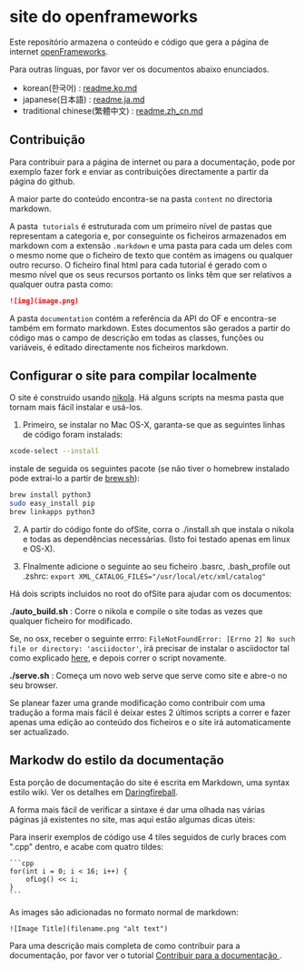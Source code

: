 
# site do openframeworks

Este repositório armazena o conteúdo e código que gera a página de internet [openFrameworks](http://openFrameworks.cc/).

Para outras línguas, por favor ver os documentos abaixo enunciados.

- korean(한국어) : [readme.ko.md](readme.ko.md)
- japanese(日本語) : [readme.ja.md](readme.ja.md)
- traditional chinese(繁體中文) : [readme.zh_cn.md](readme.zh_cn.md)

## Contribuição

Para contribuir para a página de internet ou para a documentação, pode por exemplo fazer fork e enviar as contribuições directamente a partir da página do github.

A maior parte do conteúdo encontra-se na pasta `content` no directoria markdown.

A pasta  `tutorials` é estruturada com um primeiro nível de pastas que representam a categoria e, por conseguinte os ficheiros armazenados em markdown com a extensão `.markdown` e uma pasta para cada um deles com o mesmo nome que o ficheiro de texto que contém as imagens ou qualquer outro recurso. O ficheiro final html para cada tutorial é gerado com o mesmo nível que os seus recursos portanto os links têm que ser relativos a qualquer outra pasta como:

```md
![img](image.png)
```

A pasta `documentation` contém a referência da API do OF e encontra-se também em formato markdown. Estes documentos são gerados a partir do código mas o campo de descrição em todas as classes, funções ou variáveis, é editado directamente nos ficheiros markdown.

## Configurar o site para compilar localmente

O site é construido usando [nikola](https://getnikola.com). Há alguns scripts na mesma pasta que tornam mais fácil instalar e usá-los.

1. Primeiro, se instalar no Mac OS-X, garanta-se que as seguintes linhas de código foram instalads:

  ```bash
  xcode-select --install
  ```
instale de seguida os seguintes pacote (se não tiver o homebrew instalado pode extrai-lo a partir de  [brew.sh](http://brew.sh/)):

  ```bash
  brew install python3
  sudo easy_install pip
  brew linkapps python3
  ```
2. A partir do código fonte do ofSite, corra o ./install.sh que instala o nikola e todas as dependências necessárias. (Isto foi testado apenas em linux e OS-X). 

3. FInalmente adicione o seguinte ao seu ficheiro .basrc, .bash_profile out .zshrc:
  `export XML_CATALOG_FILES="/usr/local/etc/xml/catalog"`

Há dois scripts incluidos no root do ofSite para ajudar com os documentos:

**./auto_build.sh** : Corre o nikola e compile o site todas as vezes que qualquer ficheiro for modificado.

Se, no osx, receber o seguinte errro: `FileNotFoundError: [Errno 2] No such file or directory: 'asciidoctor'`, irá precisar de instalar o asciidoctor tal como explicado [here](http://asciidoctor.org/docs/install-asciidoctor-macosx/), e depois correr o script novamente.

**./serve.sh** : Começa um novo web serve que serve como site e abre-o no seu browser.

Se planear fazer uma grande modificação como contribuir com uma tradução a forma mais fácil é deixar estes 2 últimos scripts a correr e fazer apenas uma edição ao conteúdo dos ficheiros e o site irá automaticamente ser actualizado.

## Markodw do estilo da documentação

Esta porção de documentação do site é escrita em Markdown, uma syntax estilo wiki. Ver os detalhes em [Daringfireball](http://daringfireball.net/projects/markdown/).

A forma mais fácil de verificar a sintaxe é dar uma olhada nas várias páginas já existentes no site, mas aqui estão algumas dicas úteis:

Para inserir exemplos de código use 4 tiles seguidos de curly braces com ".cpp" dentro, e acabe com quatro tildes:

	```cpp
	for(int i = 0; i < 16; i++) {
		ofLog() << i;
	}
	```
As images são adicionadas no formato normal de markdown:

    ![Image Title](filename.png "alt text")

Para uma descrição mais completa de como contribuir para a documentação, por favor ver o tutorial [Contribuir para a documentação ](http://openframeworks.cc/learning/08_other/contributing/) .
